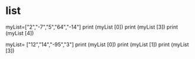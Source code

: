 # list
myList=["2","-7","5","64","-14"]
print (myList [0])
print (myList [3])
print (myList [4])


myList= ["12","14","-95","3"]
print (myList [0])
print (myList [1])
print (myList [3])
